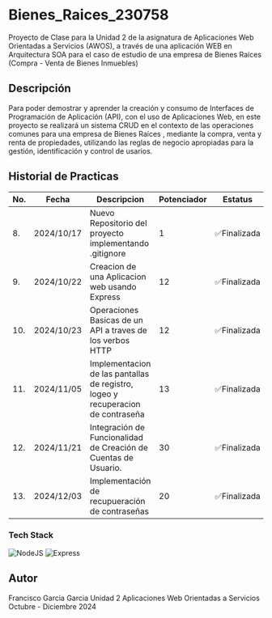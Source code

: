 # Bienes_Raices_230758
Proyecto de Clase para la Unidad 2 de la asignatura de Aplicaciones Web Orientadas a Servicios (AWOS),
a través de una aplicación WEB en Arquitectura SOA para el caso de estudio de una empresa de Bienes Raíces
 (Compra - Venta de Bienes Inmuebles)


## Descripción

Para poder demostrar y aprender la creación y consumo de Interfaces de Programación de Aplicación (API), 
con el uso de Aplicaciones Web, en este proyecto se realizará un sistema CRUD en el contexto de las operaciones
comunes para una empresa de Bienes Raíces , mediante la compra, venta y renta de propiedades, utilizando las reglas 
de negocio apropiadas para la gestión, identificación y control de usarios.

## Historial de Practicas

|No.|Fecha|Descripcion|Potenciador|Estatus|
|--|--|--|--|--|
|8.|2024/10/17|Nuevo Repositorio del proyecto implementando .gitignore|1|✅Finalizada|
|9.|2024/10/22|Creacion de una Aplicacion web usando Express|12|✅Finalizada|
|10.|2024/10/23|Operaciones Basicas de un API a traves de los verbos HTTP|12|✅Finalizada|
|11.|2024/11/05|Implementacion de las pantallas de registro, logeo y recuperacion de contraseña|13|✅Finalizada|
|12.|2024/11/21|Integración de Funcionalidad de Creación de Cuentas de Usuario.|30|✅Finalizada|
|13.|2024/12/03|Implementación de recupueración de contraseñas|20|✅Finalizada|


### Tech Stack
![NodeJS](https://img.shields.io/badge/Node.js-43853D?style=for-the-badge&logo=node.js&logoColor=white) ![Express](https://img.shields.io/badge/Express.js-404D59?style=for-the-badge)

## Autor
Francisco Garcia Garcia
Unidad 2 
Aplicaciones Web Orientadas a Servicios
Octubre - Diciembre 2024
